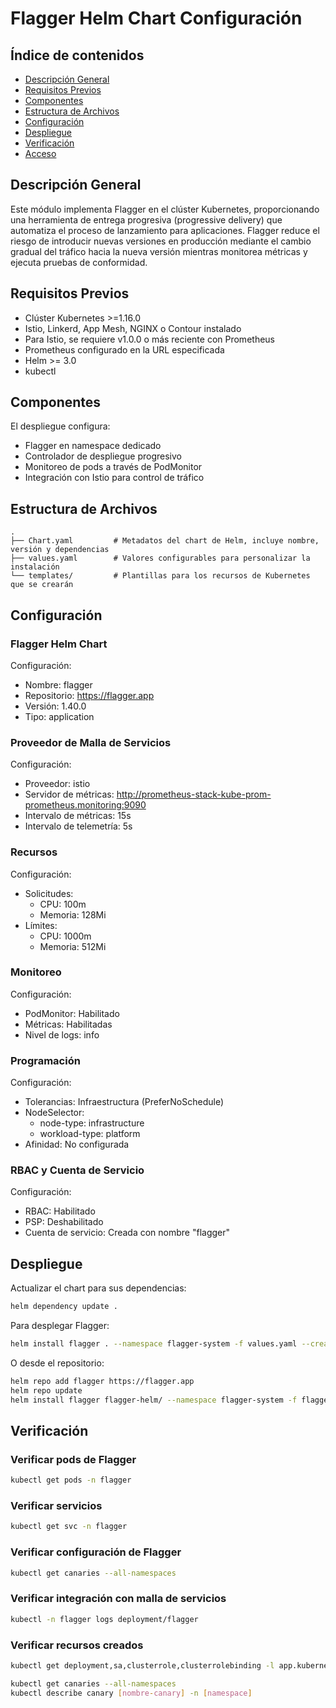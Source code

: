 # Flagger Helm Chart Configuración

## Índice de contenidos
* [Descripción General](#descripcion)
* [Requisitos Previos](#requisitos)
* [Componentes](#componentes)
* [Estructura de Archivos](#estructura)
* [Configuración](#configuracion)
* [Despliegue](#despliegue)
* [Verificación](#verificacion)
* [Acceso](#acceso)
  
<a name="descripcion"></a>
## Descripción General
Este módulo implementa Flagger en el clúster Kubernetes, proporcionando una herramienta de entrega progresiva (progressive delivery) que automatiza el proceso de lanzamiento para aplicaciones. Flagger reduce el riesgo de introducir nuevas versiones en producción mediante el cambio gradual del tráfico hacia la nueva versión mientras monitorea métricas y ejecuta pruebas de conformidad.

<a name="requisitos"></a>
## Requisitos Previos
- Clúster Kubernetes >=1.16.0
- Istio, Linkerd, App Mesh, NGINX o Contour instalado
- Para Istio, se requiere v1.0.0 o más reciente con Prometheus
- Prometheus configurado en la URL especificada
- Helm >= 3.0
- kubectl

<a name="componentes"></a>
## Componentes
El despliegue configura:
- Flagger en namespace dedicado
- Controlador de despliegue progresivo
- Monitoreo de pods a través de PodMonitor
- Integración con Istio para control de tráfico

<a name="estructura"></a>
## Estructura de Archivos
```
.
├── Chart.yaml         # Metadatos del chart de Helm, incluye nombre, versión y dependencias
├── values.yaml        # Valores configurables para personalizar la instalación
└── templates/         # Plantillas para los recursos de Kubernetes que se crearán
```

<a name="configuracion"></a>
## Configuración
### Flagger Helm Chart
Configuración:
- Nombre: flagger
- Repositorio: https://flagger.app
- Versión: 1.40.0
- Tipo: application

### Proveedor de Malla de Servicios
Configuración:
- Proveedor: istio
- Servidor de métricas: http://prometheus-stack-kube-prom-prometheus.monitoring:9090
- Intervalo de métricas: 15s
- Intervalo de telemetría: 5s

### Recursos
Configuración:
- Solicitudes:
  - CPU: 100m
  - Memoria: 128Mi
- Límites:
  - CPU: 1000m
  - Memoria: 512Mi

### Monitoreo
Configuración:
- PodMonitor: Habilitado
- Métricas: Habilitadas
- Nivel de logs: info

### Programación
Configuración:
- Tolerancias: Infraestructura (PreferNoSchedule)
- NodeSelector:
  - node-type: infrastructure
  - workload-type: platform
- Afinidad: No configurada

### RBAC y Cuenta de Servicio
Configuración:
- RBAC: Habilitado
- PSP: Deshabilitado
- Cuenta de servicio: Creada con nombre "flagger"

<a name="despliegue"></a>
## Despliegue
Actualizar el chart para sus dependencias:
```bash
helm dependency update .
```

Para desplegar Flagger:
```bash
helm install flagger . --namespace flagger-system -f values.yaml --create-namespace
```

O desde el repositorio:
```bash
helm repo add flagger https://flagger.app
helm repo update
helm install flagger flagger-helm/ --namespace flagger-system -f flagger-helm/values.yaml --create-namespace
```

<a name="verificacion"></a>
## Verificación
### Verificar pods de Flagger
```bash
kubectl get pods -n flagger
```

### Verificar servicios
```bash
kubectl get svc -n flagger
```

### Verificar configuración de Flagger
```bash
kubectl get canaries --all-namespaces
```

### Verificar integración con malla de servicios
```bash
kubectl -n flagger logs deployment/flagger
```

### Verificar recursos creados
```bash
kubectl get deployment,sa,clusterrole,clusterrolebinding -l app.kubernetes.io/name=flagger
```

 ```bash
kubectl get canaries --all-namespaces
kubectl describe canary [nombre-canary] -n [namespace]
 ```
